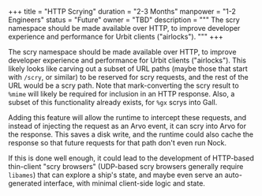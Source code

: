 +++
title = "HTTP Scrying"
duration = "2-3 Months"
manpower = "1-2 Engineers"
status = "Future"
owner = "TBD"
description = """
The scry namespace should be made available over HTTP, to improve developer experience and performance for Urbit clients ("airlocks").
"""
+++

The scry namespace should be made available over HTTP, to improve developer experience and performance for Urbit clients ("airlocks").  This likely looks like carving out a subset of URL paths (maybe those that start with `/scry`, or similar) to be reserved for scry requests, and the rest of the URL would be a scry path.  Note that mark-converting the scry result to `%mime` will likely be required for inclusion in an HTTP response.  Also, a subset of this functionality already exists, for `%gx` scrys into Gall.

Adding this feature will allow the runtime to intercept these requests, and instead of injecting the request as an Arvo event, it can scry into Arvo for the response.  This saves a disk write, and the runtime could also cache the response so that future requests for that path don't even run Nock.

If this is done well enough, it could lead to the development of HTTP-based thin-client "scry browsers" (UDP-based scry browsers generally require `libames`) that can explore a ship's state, and maybe even serve an auto-generated interface, with minimal client-side logic and state.
